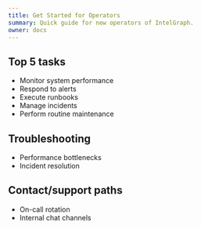 ```yaml
---
title: Get Started for Operators
summary: Quick guide for new operators of IntelGraph.
owner: docs
---
```


## Top 5 tasks

- Monitor system performance
- Respond to alerts
- Execute runbooks
- Manage incidents
- Perform routine maintenance

## Troubleshooting

- Performance bottlenecks
- Incident resolution

## Contact/support paths

- On-call rotation
- Internal chat channels
